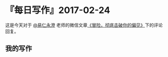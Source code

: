 # 『每日写作』2017-02-24

这是今天对于  [@易仁永澄](http://weibo.com/u/1640237087)  老师的微信文章[《冒险，彻底击破你的偏见》](http://chuansong.me/n/1601934152114)下的评论回复。

## 我的写作